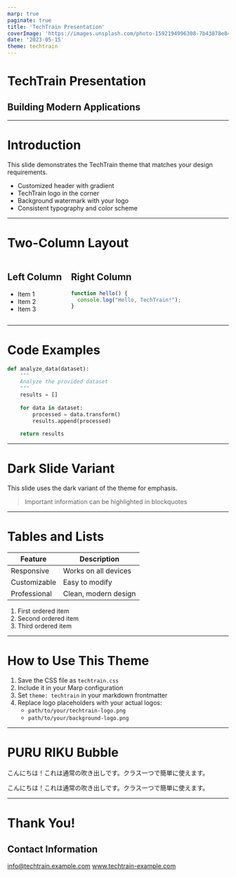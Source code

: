 ```yaml
---
marp: true
paginate: true
title: 'TechTrain Presentation'
coverImage: 'https://images.unsplash.com/photo-1592194996308-7b43878e84a6?q=80&w=1887&auto=format&fit=crop&ixlib=rb-4.0.3&ixid=M3wxMjA3fDB8MHxwaG90by1wYWdlfHx8fGVufDB8fHx8fA%3D%3D'
date: '2023-05-15'
theme: techtrain
---
```


<!-- _class: title -->

# TechTrain Presentation
## Building Modern Applications

---

# Introduction

This slide demonstrates the TechTrain theme that matches your design requirements.

* Customized header with gradient
* TechTrain logo in the corner
* Background watermark with your logo
* Consistent typography and color scheme

---

# Two-Column Layout

<div class="columns">
<div>

## Left Column
- Item 1
- Item 2
- Item 3

</div>
<div>

## Right Column
```javascript
function hello() {
  console.log("Hello, TechTrain!");
}
```

</div>
</div>

---

# Code Examples

```python
def analyze_data(dataset):
    """
    Analyze the provided dataset
    """
    results = []
    
    for data in dataset:
        processed = data.transform()
        results.append(processed)
        
    return results
```

---

<!-- _class: dark -->

# Dark Slide Variant

This slide uses the dark variant of the theme for emphasis.

> Important information can be highlighted in blockquotes

---

# Tables and Lists

| Feature | Description |
|---------|-------------|
| Responsive | Works on all devices |
| Customizable | Easy to modify |
| Professional | Clean, modern design |

1. First ordered item
2. Second ordered item
3. Third ordered item

---

# How to Use This Theme

1. Save the CSS file as `techtrain.css`
2. Include it in your Marp configuration
3. Set `theme: techtrain` in your markdown frontmatter
4. Replace logo placeholders with your actual logos:
   - `path/to/your/techtrain-logo.png`
   - `path/to/your/background-logo.png`

---

# PURU RIKU Bubble

<div class="puru-bubble sad">
    <p>こんにちは！これは通常の吹き出しです。クラス一つで簡単に使えます。</p>
</div>

<div class="riku-bubble sad">
    <p>こんにちは！これは通常の吹き出しです。クラス一つで簡単に使えます。</p>
</div>


---

# Thank You!

## Contact Information

info@techtrain.example.com
www.techtrain-example.com